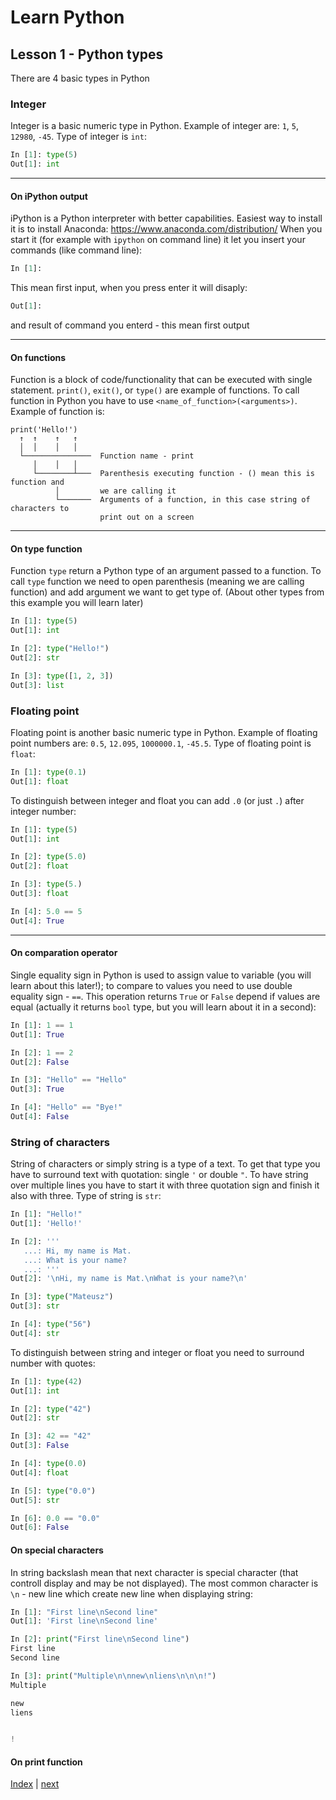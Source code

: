 # Learn Python

## Lesson 1 - Python types

There are 4 basic types in Python
### Integer

Integer is a basic numeric type in Python. Example of integer are: `1`, `5`, `12980`, `-45`.
Type of integer is `int`:
```python
In [1]: type(5)
Out[1]: int
```
---

#### On iPython output
iPython is a Python interpreter with better capabilities. Easiest way to install it is to install Anaconda: https://www.anaconda.com/distribution/
When you start it (for example with `ipython` on command line) it let you insert your commands (like command line):
```python
In [1]: 
```
This mean first input, when you press enter it will disaply:
```python
Out[1]:
```
and result of command you enterd - this mean first output

---
#### On functions
Function is a block of code/functionality that can be executed with single statement. `print()`, `exit()`, or `type()` are example of functions. 
To call function in Python you have to use `<name_of_function>(<arguments>)`. Example of function is:
```
print('Hello!')
  ↑  ↑    ↑   ↑
  │  │    │   │
  └───────────────  Function name - print
     │    │   │
     └────────┴───  Parenthesis executing function - () mean this is function and
          │         we are calling it
          └───────  Arguments of a function, in this case string of characters to
                    print out on a screen

```

---
#### On type function
Function `type` return a Python type of an argument passed to a function.
To call `type` function we need to open parenthesis (meaning we are calling function) and add argument we want to get type of.
(About other types from this example you will learn later)
```python
In [1]: type(5)
Out[1]: int

In [2]: type("Hello!")
Out[2]: str

In [3]: type([1, 2, 3])
Out[3]: list
```

### Floating point

Floating point is another basic numeric type in Python. Example of floating point numbers are: `0.5`, `12.095`, `1000000.1`, `-45.5`.
Type of floating point is `float`:
```python
In [1]: type(0.1)
Out[1]: float
```
To distinguish between integer and float you can add `.0` (or just `.`) after integer number:
```python
In [1]: type(5)
Out[1]: int

In [2]: type(5.0)
Out[2]: float

In [3]: type(5.)
Out[3]: float

In [4]: 5.0 == 5
Out[4]: True
```

---
#### On comparation operator
Single equality sign in Python is used to assign value to variable (you will learn about this later!); to compare to values you need to use double equality sign - `==`. This operation returns `True` or `False` depend if values are equal (actually it returns `bool` type, but you will learn about it in a second):
```python
In [1]: 1 == 1
Out[1]: True

In [2]: 1 == 2
Out[2]: False

In [3]: "Hello" == "Hello"
Out[3]: True

In [4]: "Hello" == "Bye!"
Out[4]: False

```

### String of characters
String of characters or simply string is a type of a text. To get that type you have to surround text with quotation: single `'` or double `"`. To have string over multiple lines you have to start it with three quotation sign and finish it also with three. Type of string is `str`:

```python
In [1]: "Hello!"
Out[1]: 'Hello!'

In [2]: '''
   ...: Hi, my name is Mat.
   ...: What is your name?
   ...: '''
Out[2]: '\nHi, my name is Mat.\nWhat is your name?\n'

In [3]: type("Mateusz")
Out[3]: str

In [4]: type("56")
Out[4]: str
```

To distinguish between string and integer or float you need to surround number with quotes:
```python
In [1]: type(42)
Out[1]: int

In [2]: type("42")
Out[2]: str

In [3]: 42 == "42"
Out[3]: False

In [4]: type(0.0)
Out[4]: float

In [5]: type("0.0")
Out[5]: str

In [6]: 0.0 == "0.0"
Out[6]: False
```

#### On special characters
In string backslash mean that next character is special character (that controll display and may be not displayed). The most common character is `\n` - new line which create new line when displaying string:
```python
In [1]: "First line\nSecond line"
Out[1]: 'First line\nSecond line'

In [2]: print("First line\nSecond line")
First line
Second line

In [3]: print("Multiple\n\nnew\nliens\n\n\n!")
Multiple

new
liens


!
```

#### On print function


[Index](lesson_001.md) | [next](lesson_002.md)


